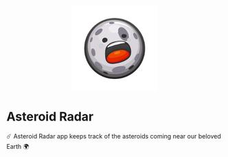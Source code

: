 <div align=center>
<picture> <img width="200" src=https://github.com/Hossam-Sayed/asteroid-radar/blob/main/app/src/main/res/drawable-v24/ic_asteroid.png /> </picture>
</div>


# Asteroid Radar
☄️ Asteroid Radar app keeps track of the asteroids coming near our beloved Earth 🌍
